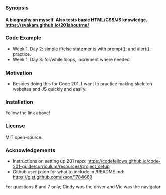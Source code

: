 ### Synopsis
#### A biography on myself. Also tests basic HTML/CSS/JS knowledge. https://svakam.github.io/201aboutme/

### Code Example
- Week 1, Day 2: simple if/else statements with prompt(); and alert(); practice. 
- Week 1, Day 3: for/while loops, increment where needed

### Motivation
- Besides doing this for Code 201, I want to practice making skeleton websites and JS quickly and easily. 

### Installation
Follow the link above!

### License
MIT open-source. 

### Acknowledgements
- Instructions on setting up 201 repo: https://codefellows.github.io/code-201-guide/curriculum/resources/project_setup
- Github user jxson for what to include in /README.md: https://gist.github.com/jxson/1784669


For questions 6 and 7 only;
Cindy was the driver and Vic was the navigator